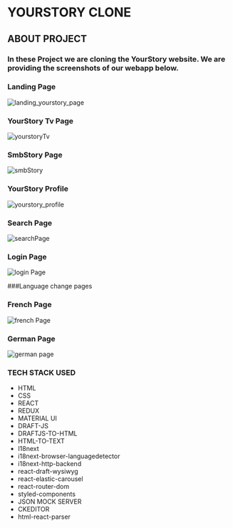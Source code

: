 # YOURSTORY CLONE
## ABOUT PROJECT
### In these Project we are cloning the YourStory website. We are providing the screenshots of our webapp below.
### Landing Page
![landing_yourstory_page](https://user-images.githubusercontent.com/63871069/107110601-3aace500-686f-11eb-8099-c0172c60e5e6.png)

### YourStory Tv Page
![yourstoryTv](https://user-images.githubusercontent.com/63871069/107110707-26b5b300-6870-11eb-9e6d-0da333871929.png)

### SmbStory Page
![smbStory](https://user-images.githubusercontent.com/63871069/107110751-709e9900-6870-11eb-814d-485b77399dad.png)

### YourStory Profile
![yourstory_profile](https://user-images.githubusercontent.com/63871069/107110784-bce9d900-6870-11eb-8a61-f0c12048c0d3.png)

### Search Page
![searchPage](https://user-images.githubusercontent.com/63871069/107110818-f91d3980-6870-11eb-8e2c-41330cddc94e.png)

### Login Page
![login Page](https://user-images.githubusercontent.com/63871069/107110844-1eaa4300-6871-11eb-82df-c4210e8dcf8a.png)

###Language change pages
### French Page
![french Page](https://user-images.githubusercontent.com/63871069/107110877-57e2b300-6871-11eb-8c01-3f25cd247a8c.png)

### German Page
![german page](https://user-images.githubusercontent.com/63871069/107110900-8496ca80-6871-11eb-9b65-8fa914069bdf.png)

### TECH STACK USED
* HTML
* CSS
* REACT
* REDUX
* MATERIAL UI
* DRAFT-JS
* DRAFTJS-TO-HTML
* HTML-TO-TEXT
* I18next
* i18next-browser-languagedetector
* i18next-http-backend
* react-draft-wysiwyg
* react-elastic-carousel
* react-router-dom
* styled-components
* JSON MOCK SERVER
* CKEDITOR
* html-react-parser

